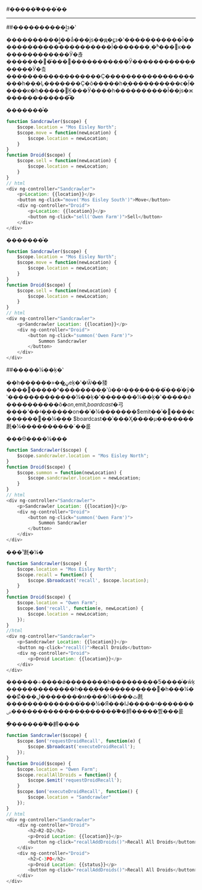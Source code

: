 #������֮���ͨ��

***

##����������ļ̳з�ʽ

����������ļ̳��ǻ���js��ԭ�ͼ̳з�ʽ�����������Ϊ����������������������ֵΪ�������͵�ʱ���޸ĸ������������ֵ��Ӱ�쵽�������򣬷�֮���޸���������ֻ��Ӱ�����������ֵ������Ӱ�츸�����������ֵ�������Ҫ��������������������һ��ֵ�Ļ�������Ҫ�õ�����һ�֣����������ϵ�ֵΪ�����κ�һ�����޸Ķ���Ӱ����һ����������Ϊ��js�ж������������͡�
    

�������ͣ�
```javascript
function Sandcrawler($scope) {
    $scope.location = "Mos Eisley North";
    $scope.move = function(newLocation) {
        $scope.location = newLocation;
    }
}
function Droid($scope) {
    $scope.sell = function(newLocation) {
        $scope.location = newLocation;
    }
}
// html
<div ng-controller="Sandcrawler">
    <p>Location: {{location}}</p>
    <button ng-click="move('Mos Eisley South')">Move</button>
    <div ng-controller="Droid">
        <p>Location: {{location}}</p>
        <button ng-click="sell('Owen Farm')">Sell</button>
    </div>
</div>

```

�������ͣ�
```javascript
function Sandcrawler($scope) {
    $scope.location = "Mos Eisley North";
    $scope.move = function(newLocation) {
        $scope.location = newLocation;
    }
}
function Droid($scope) {
    $scope.sell = function(newLocation) {
        $scope.location = newLocation;
    }
}
// html
<div ng-controller="Sandcrawler">
    <p>Sandcrawler Location: {{location}}</p>
    <div ng-controller="Droid">
        <button ng-click="summon('Owen Farm')">
            Summon Sandcrawler
        </button>
    </div>
</div>
```

##�����¼��ķ�ʽ

��һ������»��ڼ̳еķ�ʽ�Ѿ��㹻����󲿷�����ˣ��������ַ�ʽû��ʵ���ֵܿ�����֮���ͨ�ŷ�ʽ�������������¼��ķ�ʽ�������¼��ķ�ʽ�����ǿ����������õ�$on,$emit,$boardcast�⼸����ʽ��ʵ�֣�����$on��ʾ�¼�������$emit��ʾ�򸸼����ϵ������򴥷��¼��� $boardcast��ʾ���Ӽ����µ�������㲥�¼����������´��룺

���ϴ����¼���
```javascript
function Sandcrawler($scope) {
    $scope.sandcrawler.location = "Mos Eisley North";
}
function Droid($scope) {
    $scope.summon = function(newLocation) {
        $scope.sandcrawler.location = newLocation;
    }
}
// html
<div ng-controller="Sandcrawler">
    <p>Sandcrawler Location: {{location}}</p>
    <div ng-controller="Droid">
        <button ng-click="summon('Owen Farm')">
            Summon Sandcrawler
        </button>
    </div>
</div>
```

���¹㲥�¼�
```javascript
function Sandcrawler($scope) {
    $scope.location = "Mos Eisley North";
    $scope.recall = function() {
        $scope.$broadcast('recall', $scope.location);
    }
}
function Droid($scope) {
    $scope.location = "Owen Farm";
    $scope.$on('recall', function(e, newLocation) {
        $scope.location = newLocation;
    });
}
//html
<div ng-controller="Sandcrawler">
    <p>Sandcrawler Location: {{location}}</p>
    <button ng-click="recall()">Recall Droids</button>
    <div ng-controller="Droid">
        <p>Droid Location: {{location}}</p>
    </div>
</div>

```

������÷����ǿ��������һ�������ֵܿ��Ƽ����ͨ�ŵķ�������������һ���ֵܿ������������򴥷�һ���¼���Ȼ���ڸ��������м����¼����ٹ㲥��������������ͨ���¼�Я���Ĳ�����ʵ�������ݾ��������������ֵ�������֮�䴫�����뿴���룺

�ֵ�������֮�䴫����
```javascript
function Sandcrawler($scope) {
    $scope.$on('requestDroidRecall', function(e) {
        $scope.$broadcast('executeDroidRecall');
    });
}
function Droid($scope) {
    $scope.location = "Owen Farm";
    $scope.recallAllDroids = function() {
        $scope.$emit('requestDroidRecall');
    }
    $scope.$on('executeDroidRecall', function() { 
        $scope.location = "Sandcrawler"
    });
}
// html
<div ng-controller="Sandcrawler">
    <div ng-controller="Droid">
        <h2>R2-D2</h2>
        <p>Droid Location: {{location}}</p>
        <button ng-click="recallAddDroids()">Recall All Droids</button>
    </div>
    <div ng-controller="Droid">
        <h2>C-3PO</h2>
        <p>Droid Location: {{status}}</p>
        <button ng-click="recallAddDroids()">Recall All Droids</button>
    </div>
</div>
```


